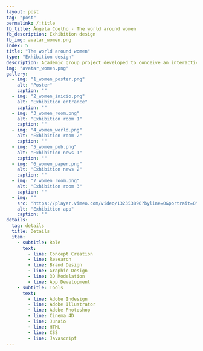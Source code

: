 ```yaml
---
layout: post
tag: "post"
permalink: /:title
fb_title: Ângela Coelho - The world around women
fb_description: Exhibition design
fb_img: avatar_women.png
index: 5
title: "The world around women"
type: "Exhibition design"
description: Academic group project developed to conceive an interactive exhibition about women in design. The exhibition – <i>The world around women</i> – presents the work of 8 different designers from distant places on the globe, and also presents facts and news of their countries about  gender inequality suffered by women. Since their country is the common subject between the designers and the facts presented, the identity of the exhibition is based on the flag colours of the different countries represented with stripes. Thus, the coloured stripe is the visual element that connects all the rooms in the exhibition and sets the tone to the approach to all the graphic material developed. The exhibition is complemented by an application that uses augmented reality to show further information about each designer and each country.
img: "avatar_women.png"
gallery:
  - img: "1_women_poster.png"
    alt: "Poster"
    caption: ""
  - img: "2_women_inicio.png"
    alt: "Exhibition entrance"
    caption: ""
  - img: "3_women_room.png"
    alt: "Exhibition room 1"
    caption: ""
  - img: "4_women_world.png"
    alt: "Exhibition room 2"
    caption: ""
  - img: "5_women_pub.png"
    alt: "Exhibition news 1"
    caption: ""
  - img: "6_women_paper.png"
    alt: "Exhibition news 2"
    caption: ""
  - img: "7_women_room.png"
    alt: "Exhibition room 3"
    caption: ""
  - img: ""
    src: "https://player.vimeo.com/video/132353896?byline=0&portrait=0"
    alt: "Exhibition app"
    caption: ""
details:
  tag: details
  title: Details
  item:
    - subtitle: Role
      text:
        - line: Concept Creation
        - line: Research
        - line: Brand Design
        - line: Graphic Design
        - line: 3D Modelation
        - line: App Development
    - subtitle: Tools
      text:
        - line: Adobe Indesign
        - line: Adobe Illustrator
        - line: Adobe Photoshop
        - line: Cinema 4D
        - line: Junaio
        - line: HTML
        - line: CSS
        - line: Javascript
---
```

